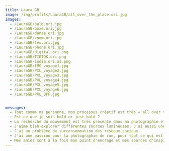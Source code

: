 ```yaml
---
title: Laura GB
image: /img/profils/LauraGB/all_over_the_place.ori.jpg
images:
  - /LauraGB/bald.ori.jpg
  - /LauraGB/boxe.ori.jpg
  - /LauraGB/danse.ori.jpg
  - /LauraGB/zoom.ori.jpg
  - /LauraGB/feu.ori.jpg
  - /LauraGB/phone.ori.jpg
  - /LauraGB/digital.ori.png
  - /LauraGB/TIKTOK.ori.png
  - /LauraGB/india.ori.ai.png
  - /LauraGB/IMG_voyage1.jpg
  - /LauraGB/PXL_voyage2.jpg
  - /LauraGB/PXL_voyage3.jpg
  - /LauraGB/PXL_voyage4.jpg
  - /LauraGB/PXL_voyage5.jpg
  - /LauraGB/PXL_voyage6.jpg
  - /LauraGB/PXL_BFF.jpg


messages:
  - Tout comme ma personne, mon processus créatif est très « all over the place ».
  - Est-ce que je suis bold or just bald ?
  - La recherche du mouvement est très présente dans ma photographie et je suis moi-même constamment en mouvement.
  - J'aime bien explorer différentes sources lumineuses. J'ai aussi une phobie du feu. Dans la chronologie de ma vie, obtenir mon permis de conduire vient avant allumer un briquet.
  - J'ai un problème de surconsommation des réseaux sociaux.
  - J'ai une passion pour la photographie de rue, pour tout ce qui est sur le vif. J'ai fait de la génération d'image IA pour la première fois afin de recréer certaines images que j'ai prises en voyage.
  - Mes amies sont à la fois mon point d'encrage et mes sources d'inspiration.
---
```


 

